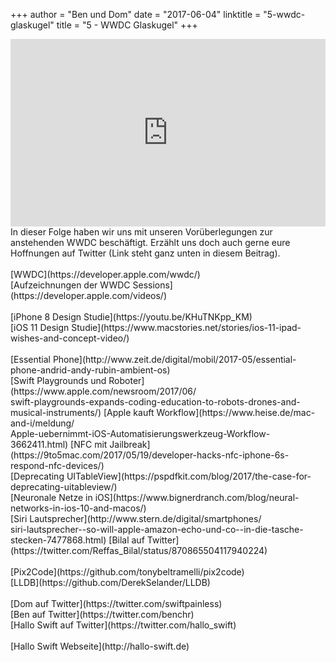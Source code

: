 +++
author = "Ben und Dom"
date = "2017-06-04"
linktitle = "5-wwdc-glaskugel"
title = "5 - WWDC Glaskugel"
+++

<iframe width="100%" height="300" scrolling="no" frameborder="no" src="https://w.soundcloud.com/player/?url=https%3A//api.soundcloud.com/tracks/325908368&amp;auto_play=false&amp;hide_related=true&amp;show_comments=true&amp;show_user=true&amp;show_reposts=false&amp;visual=true"></iframe>
<br>
In dieser Folge haben wir uns mit unseren Vorüberlegungen zur anstehenden WWDC beschäftigt. Erzählt uns doch auch gerne eure Hoffnungen auf Twitter (Link steht ganz unten in diesem Beitrag).<br>
<br>
[WWDC](https://developer.apple.com/wwdc/)<br>
[Aufzeichnungen der WWDC Sessions](https://developer.apple.com/videos/)<br>
<br>
[iPhone 8 Design Studie](https://youtu.be/KHuTNKpp_KM)<br>
[iOS 11 Design Studie](https://www.macstories.net/stories/ios-11-ipad-wishes-and-concept-video/)<br>
<br>
[Essential Phone](http://www.zeit.de/digital/mobil/2017-05/essential-phone-andrid-andy-rubin-ambient-os)<br>
[Swift Playgrounds und Roboter](https://www.apple.com/newsroom/2017/06/<br>swift-playgrounds-expands-coding-education-to-robots-drones-and-musical-instruments/)
[Apple kauft Workflow](https://www.heise.de/mac-and-i/meldung/<br>Apple-uebernimmt-iOS-Automatisierungswerkzeug-Workflow-3662411.html)
[NFC mit Jailbreak](https://9to5mac.com/2017/05/19/developer-hacks-nfc-iphone-6s-respond-nfc-devices/)<br>
[Deprecating UITableView](https://pspdfkit.com/blog/2017/the-case-for-deprecating-uitableview/)<br>
[Neuronale Netze in iOS](https://www.bignerdranch.com/blog/neural-networks-in-ios-10-and-macos/)<br>
[Siri Lautsprecher](http://www.stern.de/digital/smartphones/<br>siri-lautsprecher--so-will-apple-amazon-echo-und-co--in-die-tasche-stecken-7477868.html)
[Bilal auf Twitter](https://twitter.com/Reffas_Bilal/status/870865504117940224)<br>
<br>
[Pix2Code](https://github.com/tonybeltramelli/pix2code)<br>
[LLDB](https://github.com/DerekSelander/LLDB)<br>
<br>
[Dom auf Twitter](https://twitter.com/swiftpainless)<br>
[Ben auf Twitter](https://twitter.com/benchr)<br>
[Hallo Swift auf Twitter](https://twitter.com/hallo_swift)<br>
<br>
[Hallo Swift Webseite](http://hallo-swift.de)<br>
<br>